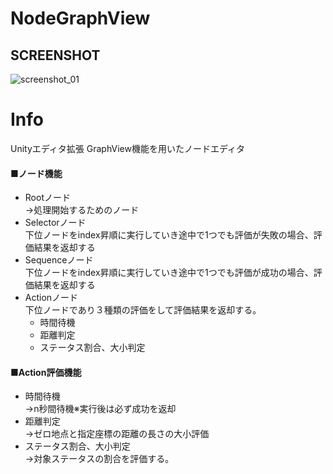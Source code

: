 
# NodeGraphView

## SCREENSHOT
![screenshot_01](https://user-images.githubusercontent.com/86211525/126427109-a394499a-2a7d-4d2e-8b53-7812a3bd2e79.png)

# Info
Unityエディタ拡張 GraphView機能を用いたノードエディタ  

#### ■ノード機能
- Rootノード  
→処理開始するためのノード
- Selectorノード  
下位ノードをindex昇順に実行していき途中で1つでも評価が失敗の場合、評価結果を返却する
- Sequenceノード  
下位ノードをindex昇順に実行していき途中で1つでも評価が成功の場合、評価結果を返却する
- Actionノード  
下位ノードであり３種類の評価をして評価結果を返却する。  
  - 時間待機
  - 距離判定
  - ステータス割合、大小判定

#### ■Action評価機能
- 時間待機  
  →n秒間待機※実行後は必ず成功を返却  
- 距離判定  
  →ゼロ地点と指定座標の距離の長さの大小評価  
- ステータス割合、大小判定  
  →対象ステータスの割合を評価する。
